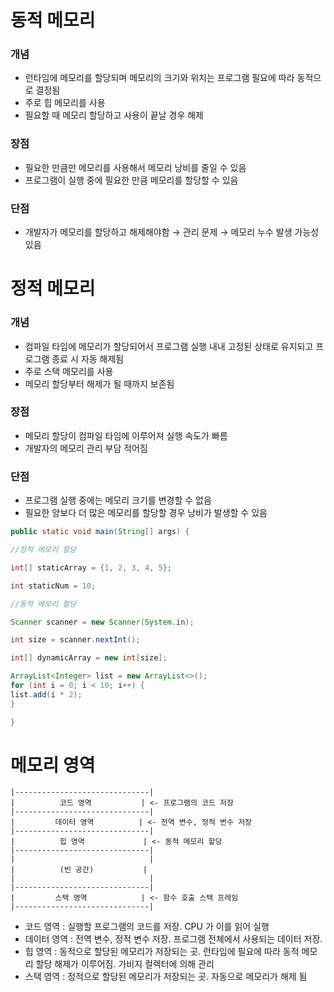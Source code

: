 # 동적 메모리

### 개념

- 런타임에 메모리를 할당되며 메모리의 크기와 위치는 프로그램 필요에 따라 동적으로 결정됨
- 주로 힙 메모리를 사용
- 필요할 때 메모리 할당하고 사용이 끝날 경우 해제

### 장점

- 필요한 만큼만 메모리를 사용해서 메모리 낭비를 줄일 수 있음
- 프로그램이 실행 중에 필요한 만큼 메모리를 할당할 수 있음

### 단점

- 개발자가 메모리를 할당하고 해제해야함 → 관리 문제 → 메모리 누수 발생 가능성 있음

# 정적 메모리

### 개념

- 컴파일 타임에 메모리가 할당되어서  프로그램 실행 내내 고정된 상태로 유지되고 프로그램 종료 시 자동 해제됨
- 주로 스택 메모리를 사용
- 메모리 할당부터 해제가 될 때까지 보존됨

### 장점

- 메모리 할당이 컴파일 타임에 이루어져 실행 속도가 빠름
- 개발자의 메모리 관리 부담 적어짐

### 단점

- 프로그램 실행 중에는 메모리 크기를 변경할 수 없음
- 필요한 양보다 더 많은 메모리를 할당할 경우 낭비가 발생할 수 있음

```java
public static void main(String[] args) {

//정적 메모리 할당

int[] staticArray = {1, 2, 3, 4, 5};

int staticNum = 10;

//동적 메모리 할당

Scanner scanner = new Scanner(System.in);

int size = scanner.nextInt();

int[] dynamicArray = new int[size];

ArrayList<Integer> list = new ArrayList<>();
for (int i = 0; i < 10; i++) {
list.add(i * 2);
}

}
```

# 메모리 영역

```
|------------------------------|
|          코드 영역           | <- 프로그램의 코드 저장
|------------------------------|
|         데이터 영역          | <- 전역 변수, 정적 변수 저장
|------------------------------|
|          힙 영역             | <- 동적 메모리 할당
|------------------------------|
|                              |
|          (빈 공간)           |
|                              |
|------------------------------|
|         스택 영역            | <- 함수 호출 스택 프레임
|------------------------------|
```

- 코드 영역 : 실행할 프로그램의 코드를 저장. CPU 가 이를 읽어 실행
- 데이터 영역 : 전역 변수, 정적 변수 저장. 프로그램 전체에서 사용되는 데이터 저장.
- 힙 영역 : 동적으로 할당된 메모리가 저장되는 곳. 런타임에 필요에 따라 동적 메모리 할당 해제가 이루어짐. 가비지 컬렉터에 의해 관리
- 스택 영역 : 정적으로 할당된 메모리가 저장되는 곳. 자동으로 메모리가 해제 됨
